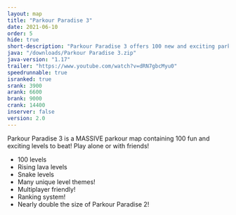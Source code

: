 ```yaml
---
layout: map
title: "Parkour Paradise 3"
date: 2021-06-10
order: 5
hide: true
short-description: "Parkour Paradise 3 offers 100 new and exciting parkour levels for you to enjoy!"
java: "/downloads/Parkour Paradise 3.zip"
java-version: "1.17"
trailer: "https://www.youtube.com/watch?v=dRN7gbcMyu0"
speedrunnable: true
isranked: true
srank: 3900
arank: 6600
brank: 9000 
crank: 14400
inserver: false
version: 2.0
---
```


Parkour Paradise 3 is a MASSIVE parkour map containing 100 fun and exciting levels to beat! Play alone or with friends!

- 100 levels
- Rising lava levels
- Snake levels
- Many unique level themes!
- Multiplayer friendly!
- Ranking system!
- Nearly double the size of Parkour Paradise 2!